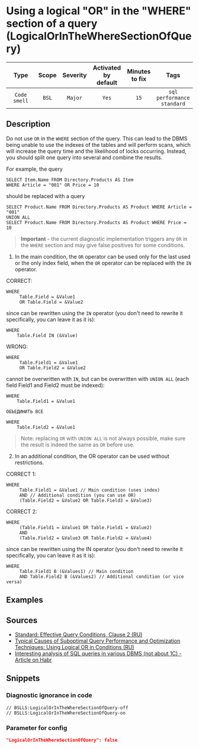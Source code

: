# Using a logical "OR" in the "WHERE" section of a query (LogicalOrInTheWhereSectionOfQuery)

|      Type      |    Scope    | Severity |    Activated<br>by default    |    Minutes<br>to fix    |                       Tags                       |
|:-------------:|:-----------------------------:|:--------:|:------------------------------:|:-----------------------------------:|:------------------------------------------------:|
| `Code smell` |             `BSL`             | `Major` |              `Yes`              |                `15`                 |       `sql`<br>`performance`<br>`standard`       |

<!-- Блоки выше заполняются автоматически, не трогать -->
## Description
<!-- Описание диагностики заполняется вручную. Необходимо понятным языком описать смысл и схему работу -->
Do not use `OR` in the `WHERE` section of the query. This can lead to the DBMS being unable to use the indexes of the tables and will perform scans, which will increase the query time and the likelihood of locks occurring. Instead, you should split one query into several and combine the results.

For example, the query
```bsl
SELECT Item.Name FROM Directory.Products AS Item
WHERE Article = "001" OR Price = 10
```

should be replaced with a query

```bsl
SELECT Product.Name FROM Directory.Products AS Product WHERE Article = "001"
UNION ALL
SELECT Product.Name FROM Directory.Products AS Product WHERE Price = 10
```
> **Important** - the current diagnostic implementation triggers any `OR` in the `WHERE` section and may give false positives for some conditions.

1) In the main condition, the `OR` operator can be used only for the last used or the only index field, when the `OR` operator can be replaced with the `IN` operator.

CORRECT:

```bsl
WHERE
     Table.Field = &Value1
     OR Table.Field = &Value2
```

since can be rewritten using the `IN` operator (you don't need to rewrite it specifically, you can leave it as it is):

```bsl
WHERE
    Table.Field IN (&Value)
```

WRONG:

```bsl
WHERE
     Table.Field1 = &Value1
     OR Table.Field2 = &Value2
```

cannot be overwritten with `IN`, but can be overwritten with `UNION ALL` (each field Field1 and Field2 must be indexed):

```bsl
WHERE
    Table.Field1 = &Value1

ОБЪЕДИНИТЬ ВСЕ

WHERE
    Table.Field2 = &Value1
```
> Note: replacing `OR` with `UNION ALL` is not always possible, make sure the result is indeed the same as `OR` before use.

2) In an additional condition, the OR operator can be used without restrictions.

CORRECT 1:

```bsl
WHERE
     Table.Field1 = &Value1 // Main condition (uses index)
     AND // Additional condition (you can use OR)
     (Table.Field2 = &Value2 OR Table.Field3 = &Value3)
```

CORRECT 2:

```bsl
WHERE
     (Table.Field1 = &Value1 OR Table.Field1 = &Value2)
     AND
     (Table.Field2 = &Value3 OR Table.Field2 = &Value4)
```

since can be rewritten using the IN operator (you don't need to rewrite it specifically, you can leave it as it is):

```bsl
WHERE
     Table.Field1 B (&Values1) // Main condition
     AND Table.Field2 B (&Values2) // Additional condition (or vice versa)
```

## Examples
<!-- В данном разделе приводятся примеры, на которые диагностика срабатывает, а также можно привести пример, как можно исправить ситуацию -->

## Sources
<!-- Необходимо указывать ссылки на все источники, из которых почерпнута информация для создания диагностики -->

- [Standard: Effective Query Conditions, Clause 2 (RU)](https://its.1c.ru/db/v8std/content/658/hdoc)
- [Typical Causes of Suboptimal Query Performance and Optimization Techniques: Using Logical OR in Conditions (RU)](https://its.1c.ru/db/content/metod8dev/src/developers/scalability/standards/i8105842.htm#or)
- [Interesting analysis of SQL queries in various DBMS (not about 1C) - Article on Habr](https://m.habr.com/ru/company/lsfusion/blog/463095/)

## Snippets

<!-- Блоки ниже заполняются автоматически, не трогать -->
### Diagnostic ignorance in code

```bsl
// BSLLS:LogicalOrInTheWhereSectionOfQuery-off
// BSLLS:LogicalOrInTheWhereSectionOfQuery-on
```

### Parameter for config

```json
"LogicalOrInTheWhereSectionOfQuery": false
```
